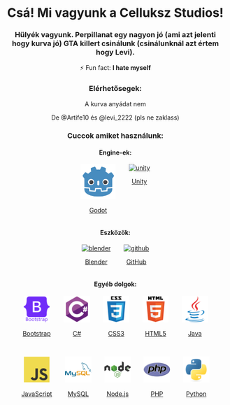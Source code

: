 <h1 align="center">Csá! Mi vagyunk a Celluksz Studios!</h1>
<h3 align="center">Hülyék vagyunk. Perpillanat egy nagyon jó (ami azt jelenti hogy kurva jó) GTA killert csinálunk (csinálunknál azt értem hogy Levi).</h3>

<p align="center">⚡ Fun fact: <strong>I hate myself</strong></p>

<div align="center">
  <h3>Elérhetősegek:</h3>
  <p>A kurva anyádat nem</p>
  <p>De @Artife10 és @levi_2222 (pls ne zaklass)</p>
</div>

<div align="center">
  <h3>Cuccok amiket használunk:</h3>
  
  <div style="margin: 20px 0;">
    <h4>Engine-ek:</h4>
    <div style="display: flex; justify-content: center; gap: 30px; margin: 15px 0;">
      <a href="https://godotengine.org/" target="_blank" rel="noreferrer">
        <img src="https://raw.githubusercontent.com/godotengine/godot/master/icon.svg" alt="godot" width="80" height="80"/>
        <p>Godot</p>
      </a>
      <a href="https://unity.com/" target="_blank" rel="noreferrer">
        <img src="https://www.vectorlogo.zone/logos/unity3d/unity3d-icon.svg" alt="unity" width="80" height="80"/>
        <p>Unity</p>
      </a>
    </div>
  </div>

  <div style="margin: 20px 0;">
    <h4>Eszközök:</h4>
    <div style="display: flex; justify-content: center; gap: 30px; margin: 15px 0;">
      <a href="https://www.blender.org/" target="_blank" rel="noreferrer">
        <img src="https://download.blender.org/branding/community/blender_community_badge_white.svg" alt="blender" width="80" height="80"/>
        <p>Blender</p>
      </a>
      <a href="https://github.com/" target="_blank" rel="noreferrer">
        <img src="https://www.vectorlogo.zone/logos/github/github-icon.svg" alt="github" width="80" height="80"/>
        <p>GitHub</p>
      </a>
    </div>
  </div>

  <div style="margin: 20px 0;">
    <h4>Egyéb dolgok:</h4>
    <div style="display: flex; flex-wrap: wrap; justify-content: center; gap: 30px; max-width: 800px; margin: 15px auto;">
      <a href="https://getbootstrap.com" target="_blank" rel="noreferrer">
        <img src="https://raw.githubusercontent.com/devicons/devicon/master/icons/bootstrap/bootstrap-plain-wordmark.svg" alt="bootstrap" width="60" height="60"/>
        <p>Bootstrap</p>
      </a>
      <a href="https://www.w3schools.com/cs/" target="_blank" rel="noreferrer">
        <img src="https://raw.githubusercontent.com/devicons/devicon/master/icons/csharp/csharp-original.svg" alt="csharp" width="60" height="60"/>
        <p>C#</p>
      </a>
      <a href="https://www.w3schools.com/css/" target="_blank" rel="noreferrer">
        <img src="https://raw.githubusercontent.com/devicons/devicon/master/icons/css3/css3-original-wordmark.svg" alt="css3" width="60" height="60"/>
        <p>CSS3</p>
      </a>
      <a href="https://www.w3.org/html/" target="_blank" rel="noreferrer">
        <img src="https://raw.githubusercontent.com/devicons/devicon/master/icons/html5/html5-original-wordmark.svg" alt="html5" width="60" height="60"/>
        <p>HTML5</p>
      </a>
      <a href="https://www.java.com" target="_blank" rel="noreferrer">
        <img src="https://raw.githubusercontent.com/devicons/devicon/master/icons/java/java-original.svg" alt="java" width="60" height="60"/>
        <p>Java</p>
      </a>
      <a href="https://developer.mozilla.org/en-US/docs/Web/JavaScript" target="_blank" rel="noreferrer">
        <img src="https://raw.githubusercontent.com/devicons/devicon/master/icons/javascript/javascript-original.svg" alt="javascript" width="60" height="60"/>
        <p>JavaScript</p>
      </a>
      <a href="https://www.mysql.com/" target="_blank" rel="noreferrer">
        <img src="https://raw.githubusercontent.com/devicons/devicon/master/icons/mysql/mysql-original-wordmark.svg" alt="mysql" width="60" height="60"/>
        <p>MySQL</p>
      </a>
      <a href="https://nodejs.org" target="_blank" rel="noreferrer">
        <img src="https://raw.githubusercontent.com/devicons/devicon/master/icons/nodejs/nodejs-original-wordmark.svg" alt="nodejs" width="60" height="60"/>
        <p>Node.js</p>
      </a>
      <a href="https://www.php.net" target="_blank" rel="noreferrer">
        <img src="https://raw.githubusercontent.com/devicons/devicon/master/icons/php/php-original.svg" alt="php" width="60" height="60"/>
        <p>PHP</p>
      </a>
      <a href="https://www.python.org" target="_blank" rel="noreferrer">
        <img src="https://raw.githubusercontent.com/devicons/devicon/master/icons/python/python-original.svg" alt="python" width="60" height="60"/>
        <p>Python</p>
      </a>
    </div>
  </div>
</div>
